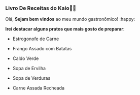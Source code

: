 ### Livro De Receitas do Kaio:man_cook:

Olá, **Sejam bem vindos** ao meu mundo gastronômico! :happy:

**Irei destacar alguns pratos que mais gosto de preparar**:

- Estrogonofe de Carne

- Frango Assado com Batatas

- Caldo Verde

- Sopa de Ervilha

- Sopa de Verduras

- Carne Assada Recheada

  

